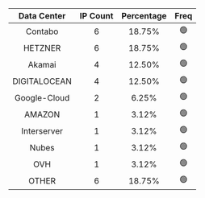 | Data Center | IP Count | Percentage | Freq |
|:------------:|:--------:|:-----------:|:-----:|
| Contabo | 6 | 18.75% | 🟢 |
| HETZNER | 6 | 18.75% | 🟢 |
| Akamai | 4 | 12.50% | 🟢 |
| DIGITALOCEAN | 4 | 12.50% | 🟢 |
| Google-Cloud | 2 | 6.25% | 🟢 |
| AMAZON | 1 | 3.12% | 🟢 |
| Interserver | 1 | 3.12% | 🟢 |
| Nubes | 1 | 3.12% | 🟢 |
| OVH | 1 | 3.12% | 🟢 |
| OTHER | 6 | 18.75% | 🟢 |